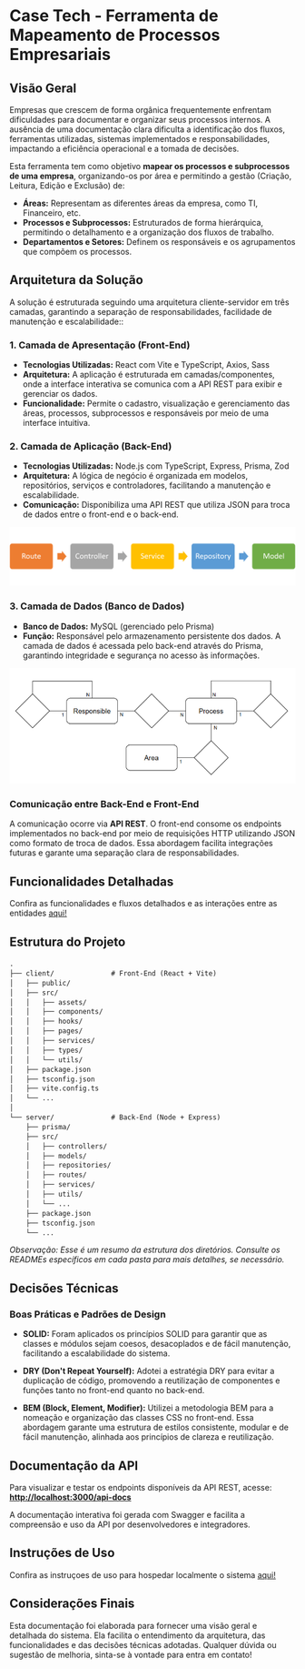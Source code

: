 # Case Tech - Ferramenta de Mapeamento de Processos Empresariais

## Visão Geral

Empresas que crescem de forma orgânica frequentemente enfrentam dificuldades para documentar e organizar seus processos internos. A ausência de uma documentação clara dificulta a identificação dos fluxos, ferramentas utilizadas, sistemas implementados e responsabilidades, impactando a eficiência operacional e a tomada de decisões.

Esta ferramenta tem como objetivo **mapear os processos e subprocessos de uma empresa**, organizando-os por área e permitindo a gestão (Criação, Leitura, Edição e Exclusão) de:
- **Áreas:** Representam as diferentes áreas da empresa, como TI, Financeiro, etc.
- **Processos e Subprocessos:** Estruturados de forma hierárquica, permitindo o detalhamento e a organização dos fluxos de trabalho.
- **Departamentos e Setores:** Definem os responsáveis e os agrupamentos que compõem os processos.

## Arquitetura da Solução

A solução é estruturada seguindo uma arquitetura cliente-servidor em três camadas, garantindo a separação de responsabilidades, facilidade de manutenção e escalabilidade::

### 1. Camada de Apresentação (Front-End)
- **Tecnologias Utilizadas:** React com Vite e TypeScript, Axios, Sass  
- **Arquitetura:** A aplicação é estruturada em camadas/componentes, onde a interface interativa se comunica com a API REST para exibir e gerenciar os dados.
- **Funcionalidade:** Permite o cadastro, visualização e gerenciamento das áreas, processos, subprocessos e responsáveis por meio de uma interface intuitiva.

### 2. Camada de Aplicação (Back-End)
- **Tecnologias Utilizadas:** Node.js com TypeScript, Express, Prisma, Zod  
- **Arquitetura:** A lógica de negócio é organizada em modelos, repositórios, serviços e controladores, facilitando a manutenção e escalabilidade.
- **Comunicação:** Disponibiliza uma API REST que utiliza JSON para troca de dados entre o front-end e o back-end.

![Arquitetura Backend](./docs/images/Arquitetura-Backend.png)

### 3. Camada de Dados (Banco de Dados)
- **Banco de Dados:** MySQL (gerenciado pelo Prisma)  
- **Função:** Responsável pelo armazenamento persistente dos dados. A camada de dados é acessada pelo back-end através do Prisma, garantindo integridade e segurança no acesso às informações.

![MER Database](./docs/images/MER-Database.png)

### Comunicação entre Back-End e Front-End
A comunicação ocorre via **API REST**. O front-end consome os endpoints implementados no back-end por meio de requisições HTTP utilizando JSON como formato de troca de dados. Essa abordagem facilita integrações futuras e garante uma separação clara de responsabilidades.

## Funcionalidades Detalhadas 
Confira as funcionalidades e fluxos detalhados e as interações entre as entidades [aqui!](./docs/Detalhes.md)

## Estrutura do Projeto

```markdown
.
├── client/              # Front-End (React + Vite)
│   ├── public/                  
│   ├── src/
│   │   ├── assets/      
│   │   ├── components/
│   │   ├── hooks/
│   │   ├── pages/
│   │   ├── services/
│   │   ├── types/
│   │   └── utils/
│   ├── package.json
│   ├── tsconfig.json
│   ├── vite.config.ts
│   └── ...
│
└── server/              # Back-End (Node + Express)
    ├── prisma/          
    ├── src/
    │   ├── controllers/
    │   ├── models/
    │   ├── repositories/
    │   ├── routes/
    │   ├── services/    
    │   ├── utils/
    │   └── ...
    ├── package.json
    ├── tsconfig.json
    └── ...
```

*Observação: Esse é um resumo da estrutura dos diretórios. Consulte os READMEs específicos em cada pasta para mais detalhes, se necessário.*

## Decisões Técnicas

### Boas Práticas e Padrões de Design

- **SOLID:**  Foram aplicados os princípios SOLID para garantir que as classes e módulos sejam coesos, desacoplados e de fácil manutenção, facilitando a escalabilidade do sistema.

- **DRY (Don't Repeat Yourself):**  Adotei a estratégia DRY para evitar a duplicação de código, promovendo a reutilização de componentes e funções tanto no front-end quanto no back-end.

- **BEM (Block, Element, Modifier):** Utilizei a metodologia BEM para a nomeação e organização das classes CSS no front-end. Essa abordagem garante uma estrutura de estilos consistente, modular e de fácil manutenção, alinhada aos princípios de clareza e reutilização.

## Documentação da API

Para visualizar e testar os endpoints disponíveis da API REST, acesse:
 **[http://localhost:3000/api-docs](http://localhost:3000/api-docs)**

A documentação interativa foi gerada com Swagger e facilita a compreensão e uso da API por desenvolvedores e integradores.


## Instruções de Uso

Confira as instruçoes de uso para hospedar localmente o sistema [aqui!](./docs/Hospedagem.md)

## Considerações Finais

Esta documentação foi elaborada para fornecer uma visão geral e detalhada do sistema. Ela facilita o entendimento da arquitetura, das funcionalidades e das decisões técnicas adotadas. Qualquer dúvida ou sugestão de melhoria, sinta-se à vontade para entra em contato!
